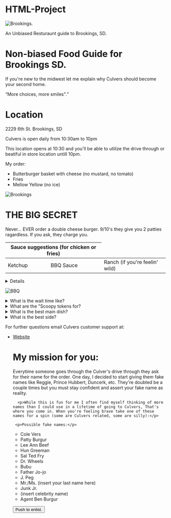# HTML-Project
<!DOCTYPE html>
<html>
<head>
<title>Mason's Culvers Best</title>
</head>
<body>

     
<div class="warning">
    <img src="https://cdn.firespring.com/images/f787640c-a870-4a17-b8c2-1e42a416bb42.jpg"
         alt="Brookings.">
    <p>An Unbiased Resturaunt guide to Brookings, SD.</p>
</div>

<h1>Non-biased Food Guide for Brookings SD.</h1>
<p>If you're new to the midwest let me explain why Culvers should become your second home.
</p>
     
<p><q cite="https://www.culvers.com/media/commercials#:~:text=%E2%80%9CMore%20Choices%2C%20More%20Smiles%E2%80%9D,matter%20what%20you're%20craving.">More choices, more smiles".</q></p>
  
  <!DOCTYPE html>
<html>
<body>

<h1>Location</h1>
<p>2229 6th St. Brookings, SD</p>
     
<p>Culvers is open daily from 10:30am to 10pm</p>

<p>This location opens at <time datetime="10:30">10:30</time> and you'll be able to utilize the drive through or beatiful in store location untill <time datetime="10pm">10pm</time>.</p>

</body>
</html>

<p>My order: <p>
<ul>
  <li>Butterburger basket with cheese (no mustard, no tomato)</li>
  <li>Fries</li>
  <li>Mellow Yellow (no ice)</li>
</ul>

     
<img class="fit-picture"
     src="https://d1f28u9l1tudce.cloudfront.net/apps/_shared/butterburgers.jpg"
     alt="Brookings">


<h1>THE BIG SECRET</h1>

<p>Never... EVER order a double cheese burger. 9/10's they give you 2 patties ragardless. If you ask, they charge you.</p>

<table>
    <thead>
        <tr>
            <th colspan="2">Sauce suggestions (for chicken or fries)</th>
        </tr>
    </thead>
    <tbody>
        <tr>
            <td>Ketchup</td>
            <td>BBQ Sauce</td>
            <td>Ranch (if you're feelin' wild)</td>
        </tr>
    </tbody>
</table>


<details>
   


</details>

<img class="fit-picture"
     src="https://pbs.twimg.com/media/Eg2HErSXYAcA8xr.jpg"
     alt=BBQ Sauce>
     
<details>
    <summary>What is the wait time like?</summary>
    Usually 5-10 minutes unless you go during a rush. 
</details>
     
<details>
    <summary>What are the "Scoopy tokens for?</summary>
    If you save up 10 you can either get a free kids meal or a piece of Culvers merchandise (depending on location).
</details>
     
<details>
    <summary>What is the best main dish?</summary>
    If you're only feelings peckish the chicken tender basket is the way to go. If you are starving the butter-burger basket is your best friend.
</details>
     
<details>
    <summary>What is the best side?</summary>
    The cheese curds from Culvers are amazing, however; these come at an upcharge. If you're on a budget the fries are great as well. The onion rings often leave me with regret and are quite expensive.
</details>




</body>
</html>

<p>For further questions email Culvers customer support at:</p>

<ul>
  <li><a href="https://example.com](https://www.culvers.com/menu-and-nutrition)">Website</a></li>
     
     
     
     
       
  <h1>My mission for you:</h1>
     <p>Everytime someone goes through the Culver's drive through they ask for their name for the order. One day, I decided to start giving them fake names like Reggie, Prince Hubbert, Duncerk, etc. They're doubted be a couple times but you must stay confident and assert your fake name as reality. </p>
     
      <p>While this is fun for me I often find myself thinking of more names than I could use in a lifetime of going to Culvers, That's where you come in. When you're feeling brave take one of these names for a spin (some are Culvers related, some are silly):</p>
     
     <p>Possible fake names:</p>

<ul>
    <li>Cole Vers</li>
    <li>Patty Burgur</li>
    <li>Lee Ann Beef</li>
    <li>Hun Greeman</li>
    <li>Sal Ted Fry</li>
    <li>Dr. Wheels</li>
    <li>Bubu</li>
    <li>Father Jo-jo</li>
    <li>J. Peg</li>
    <li>Mr./Ms. (insert your last name here)</li>
    <li>Junk Jr.</li>
    <li>(insert celebrity name)</li>
    <li>Agent Ben Burgur</li>
    
</ul>
     
<button class="favorite styled"
        type="button">
    Push to enlist.
</button>
